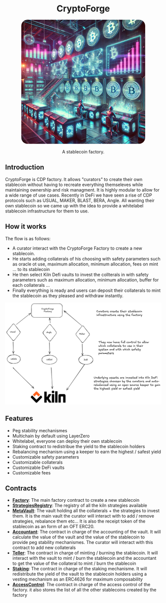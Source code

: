  <h1 align="center"> CryptoForge </h1>

<p align="center">
    <img src=".github/assets/image.png" style="border-radius:5%" width="400" alt="">
</p>

<p align="center">
    A stablecoin factory.
</p>

## Introduction

CryptoForge is CDP factory. It allows "curators" to create their own stablecoin without having to recreate everything themseleves while maintaining ownership and risk managment. It is highly modular to allow for a wide range of use cases.
Recently in DeFi we have seen a rise of CDP protocols such as USUAL, MAKER, BLAST, BERA, Angle. All wanting their own stablecoin so we came up with the idea to provide a whitelabel stablecoin infrastructure for them to use.

## How it works

The flow is as follows:
- A curator interact with the CryptoForge Factory to create a new stablecoin.
- He starts adding collaterals of his choosing with safety parameters such as oracle ot use, maximum allocation, minimum allocation, fees on mint ... to its stablecoin
- He then select Kiln Defi vaults to invest the collterals in with safety parameters such as maximum allocation, minimum allocation, buffer for each collaterals ...
- Finally everything is ready and users can deposit their collaterals to mint the stablecoin as they pleased and withdraw instantly.

![CryptoForge Diagram](.github/assets/diagram.png)

## Features

- Peg stability mechanismes
- Multichain by default using LayerZero
- Whitelabel, everyone can deploy their own stablecoin
- Staking contract to redistribue the yield to the stablecoin holders
- Rebalancing mechanism using a keeper to earn the highest / safest yield
- Customizable safety parameters
- Customizable collaterals
- Customizable DeFi vaults
- Customizable fees

## Contracts

- [**Factory**](./src/Factory.sol): The main factory contract to create a new stablecoin
- [**StrategiesRegistry**](./src/StrategiesRegistry.sol): The registry of all the kiln strategies available
- [**MetaVault**](./src/MetaVault.sol): The vault holding all the collaterals + the strategies to invest them. It is the main vault the curator will interact with to add / remove strategies, rebalance them etc... It is also the receipt token of the stablecoin as an form of an OFT ERC20.
- [**Accountant**](./src/Accountant.sol): The contract in charge of the accounting of the vault. It will calculate the value of the vault and the value of the stablecoin to provide peg stability mechanismes. The curator will interact with this contract to add new collaterals
- [**Teller**](./src/Teller.sol): The contract in charge of minting / burning the stablecoin. It will interact with the vault to mint / burn the stablecoin and the accountant to get the value of the collateral to mint / burn the stablecoin
- [**Staking**](./src/Staking.sol): The contract in charge of the staking mechanisme. It will redistribute the yield of the vault to the stablecoin holders using a vesting mechanism as an ERC4626 for maximum composability
- [**AccessControl**](./src/AccessControl.sol): The contract in charge of the access control of the factory. it also stores the list of all the other stablecoins created by the factory



